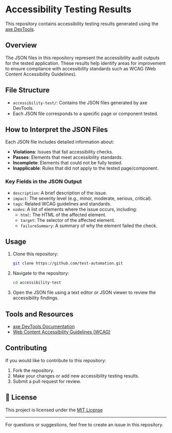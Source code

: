 # Accessibility Testing Results

This repository contains accessibility testing results generated using the [axe DevTools](https://www.deque.com/axe/devtools/).

## Overview

The JSON files in this repository represent the accessibility audit outputs for the tested application. These results help identify areas for improvement to ensure compliance with accessibility standards such as WCAG (Web Content Accessibility Guidelines).

## File Structure

- `accessibility-test/`: Contains the JSON files generated by axe DevTools.
- Each JSON file corresponds to a specific page or component tested.

## How to Interpret the JSON Files

Each JSON file includes detailed information about:

- **Violations**: Issues that fail accessibility checks.
- **Passes**: Elements that meet accessibility standards.
- **Incomplete**: Elements that could not be fully tested.
- **Inapplicable**: Rules that did not apply to the tested page/component.

### Key Fields in the JSON Output

- `description`: A brief description of the issue.
- `impact`: The severity level (e.g., minor, moderate, serious, critical).
- `tags`: Related WCAG guidelines and standards.
- `nodes`: A list of elements where the issue occurs, including:
  - `html`: The HTML of the affected element.
  - `target`: The selector of the affected element.
  - `failureSummary`: A summary of why the element failed the check.

## Usage

1. Clone this repository:

   ```bash
   git clone https://github.com/test-automation.git
   ```

2. Navigate to the repository:

   ```bash
   cd accessibility-test
   ```

3. Open the JSON file using a text editor or JSON viewer to review the accessibility findings.

## Tools and Resources

- [axe DevTools Documentation](https://www.deque.com/axe/devtools/documentation/)
- [Web Content Accessibility Guidelines (WCAG)](https://www.w3.org/WAI/standards-guidelines/wcag/)

## Contributing

If you would like to contribute to this repository:

1. Fork the repository.
2. Make your changes or add new accessibility testing results.
3. Submit a pull request for review.

## 📜 License
This project is licensed under the [MIT License](LICENSE)

---

For questions or suggestions, feel free to create an issue in this repository.

